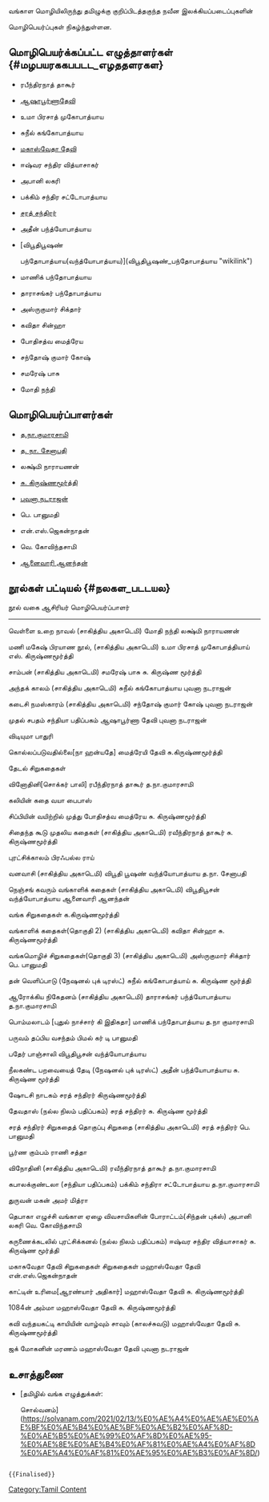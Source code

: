 வங்காள மொழியிலிருந்து தமிழுக்கு குறிப்பிடத்தகுந்த நவீன இலக்கியப்படைப்புகளின்
மொழிபெயர்ப்புகள் நிகழ்ந்துள்ளன.

## மொழிபெயர்க்கப்பட்ட எழுத்தாளர்கள் {#மழபயரககபபடட_எழததளரகள}

-   ரபீந்திரநாத் தாகூர்
-   [ஆஷாபூர்ணாதேவி](ஆஷாபூர்ணா_தேவி "wikilink")
-   உமா பிரசாத் முகோபாத்யாய
-   சுநீல் கங்கோபாத்யாய
-   [மகாஸ்வேதா தேவி](மஹாஸ்வேதா_தேவி "wikilink")
-   ஈஷ்வர சந்திர வித்யாசாகர்
-   அபானி லகரி
-   பக்கிம் சந்திர சட்டோபாத்யாய
-   [சரத் சந்திரர்](சரத்_சந்திரர் "wikilink")
-   அதீன் பந்த்யோபாத்யாய
-   [விபூதிபூஷண்
    பந்தோபாத்யாய(வந்த்யோபாத்யாய)](விபூதிபூஷண்_பந்தோபாத்யாய "wikilink")
-   மாணிக் பந்தோபாத்யாய
-   தாராசங்கர் பந்தோபாத்யாய
-   அஸ்ருகுமார் சிக்தார்
-   கவிதா சின்ஹா
-   போதிசத்வ மைத்ரேய
-   சந்தோஷ் குமார் கோஷ்
-   சமரேஷ் பாசு
-   மோதி நந்தி

## மொழிபெயர்ப்பாளர்கள்

-   [த.நா.குமாரசாமி](த.நா.குமாரசாமி "wikilink")
-   [த. நா. சேனாபதி](த._நா._சேனாபதி "wikilink")
-   லக்ஷ்மி நாராயணன்
-   [சு. கிருஷ்ணமூர்த்தி](சு._கிருஷ்ணமூர்த்தி "wikilink")
-   [புவனா நடராஜன்](புவனா_நடராஜன் "wikilink")
-   பெ. பானுமதி
-   என்.எஸ்.ஜெகன்நாதன்
-   வெ. கோவிந்தசாமி
-   [ஆனைவாரி ஆனந்தன்](ஆனைவாரி_ஆனந்தன் "wikilink")

## நூல்கள் பட்டியல் {#நலகள_படடயல}

  நூல்                                   வகை                                         ஆசிரியர்                   மொழிபெயர்ப்பாளர்
  ------------------------------------- ------------------------------------------- ------------------------- -------------------
  வெள்ளை உறை                             நாவல் (சாகித்திய அகாடெமி)                     மோதி நந்தி                 லக்ஷ்மி நாராயணன்
  மணி மகேஷ்                              பிரயாண நூல், (சாகித்திய அகாடெமி)              உமா பிரசாத் முகோபாத்தியாய்   எஸ். கிருஷ்ணமூர்த்தி
  சாம்பன்                                 (சாகித்திய அகாடெமி)                          சமரேஷ் பாசு                சு. கிருஷ்ண மூர்த்தி
  அந்தக் காலம்                             (சாகித்திய அகாடெமி)                          சுநீல் கங்கோபாத்யாய           புவனா நடராஜன்
  கடைசி நமஸ்காரம்                         (சாகித்திய அகாடெமி)                          சந்தோஷ் குமார் கோஷ்           புவனா நடராஜன்
  முதல் சபதம்                             சந்தியா பதிப்பகம்                              ஆஷாபூர்ணா தேவி             புவனா நடராஜன்
  விடியுமா                                                                                                    பாதுரி
  கொல்லப்படுவதில்லை\[நா ஹன்யதே\]                                                        மைத்ரேயி தேவி              சு.கிருஷ்ணமூர்த்தி
  தேடல்                                  சிறுகதைகள்                                                             
  வினோதினி\[சொக்கர் பாலி\]                                                            ரபீந்திரநாத் தாகூர்           த.நா.குமாரசாமி
  கலியின் கதை                                                                                                  வயா பைபாஸ்
  சிப்பியின் வயிற்றில் முத்து                                                            போதிசத்வ மைத்ரேய            சு. கிருஷ்ணமூர்த்தி
  சிதைந்த கூடு முதலிய கதைகள்              (சாகித்திய அகாடெமி)                          ரவீந்திரநாத் தாகூர்           சு. கிருஷ்ணமூர்த்தி
  புரட்சிக்காலம்                                                                       பிரஃபல்ல ராய்               
  வனவாசி                                (சாகித்திய அகாடெமி)                          விபூதி பூஷண் வந்த்யோபாத்யாய   த.நா. சேனாபதி
  நெஞ்சங் கவரும் வங்காளிக் கதைகள்             (சாகித்திய அகாடெமி)                          விபூதிபூசன் வந்த்யோபாத்யாய    ஆனைவாரி ஆனந்தன்
  வங்க சிறுகதைகள்                                                                                               க.கிருஷ்ணமூர்த்தி
  வங்காளிக் கதைகள்(தொகுதி 2)               (சாகித்திய அகாடெமி)                          கவிதா சின்ஹா               சு. கிருஷ்ணமூர்த்தி
  வங்கமொழிச் சிறுகதைகள்(தொகுதி 3)          (சாகித்திய அகாடெமி)                          அஸ்ருகுமார் சிக்தார்          பெ. பானுமதி
  தன் வெளிப்பாடு                          (நேஷனல் புக் டிரஸ்ட்)                           சுநீல் கங்கோபாத்யாய்           சு. கிருஷ்ண மூர்த்தி
  ஆரோக்கிய நிகேதனம்                       (சாகித்திய அகாடெமி)                          தாராசங்கர் பந்த்யோபாத்யாய      த.நா.குமாரசாமி
  பொம்மலாடம் \[புதுல் நாச்சார் கி இதிகதா\]                                               மாணிக் பந்தோபாத்யாய          த.நா குமாரசாமி
  பருவம் தப்பிய வசந்தம்                                                                 பிமல் கர்                   டி பானுமதி
  பதேர் பாஞ்சாலி                                                                      விபூதிபூசன் வந்த்யோபாத்யாய    
  நீலகண்ட பறவையைத் தேடி                    (நேஷனல் புக் டிரஸ்ட்)                           அதீன் பந்த்யோபாத்யாய           சு. கிருஷ்ண மூர்த்தி
  ஷோடசி                                 நாடகம்                                       சரத் சந்திரர்                கிருஷ்ணமூர்த்தி
  தேவதாஸ்                                (நல்ல நிலம் பதிப்பகம்)                          சரத் சந்திரர்                சு. கிருஷ்ண மூர்த்தி
  சரத் சந்திரர் சிறுகதைத் தொகுப்பு           சிறுகதை (சாகித்திய அகாடெமி)                  சரத் சந்திரர்                பெ. பானுமதி
  பூர்ண கும்பம்                                                                        ராணி சத்தா                 
  விநோதினி                              (சாகித்திய அகாடெமி)                          ரவீந்திரநாத் தாகூர்           த.நா.குமாரசாமி
  கபாலக்குண்டலா                           (சந்தியா பதிப்பகம்)                            பக்கிம் சந்திரா சட்டோபாத்யாய   த.நா.குமாரசாமி
  துருவன் மகன்                                                                        அமர் மித்ரா                 
  தெபாகா எழுச்சி                         வங்காள ஏழை விவசாயிகளின் போராட்டம்(சிந்தன் புக்ஸ்)   அபானி லகரி                வெ. கோவிந்தசாமி
  கருணைக்கடலில் புரட்சிக்கனல்                (நல்ல நிலம் பதிப்பகம்)                          ஈஷ்வர சந்திர வித்யாசாகர்      சு. கிருஷ்ண மூர்த்தி
  மகாசுவேதா தேவி சிறுகதைகள்              சிறுகதைகள்                                   மஹாஸ்வேதா தேவி             என்.எஸ்.ஜெகன்நாதன்
  காட்டின் உரிமை\[ஆரண்யார் அதிகார்\]                                                     மஹாஸ்வேதா தேவி             சு. கிருஷ்ணமூர்த்தி
  1084ன் அம்மா                                                                        மஹாஸ்வேதா தேவி             சு. கிருஷ்ணமூர்த்தி
  கவி வந்தயகட்டி காயியின் வாழ்வும் சாவும்     (காலச்சுவடு)                                 மஹாஸ்வேதா தேவி             சு. கிருஷ்ணமூர்த்தி
  ஜக் மோகனின் மரணம்                                                                    மஹாஸ்வேதா தேவி             புவனா நடராஜன்

## உசாத்துணை

-   [தமிழில் வங்க எழுத்துக்கள்:
    சொல்வனம்](https://solvanam.com/2021/02/13/%E0%AE%A4%E0%AE%AE%E0%AE%BF%E0%AE%B4%E0%AE%BF%E0%AE%B2%E0%AF%8D-%E0%AE%B5%E0%AE%99%E0%AF%8D%E0%AE%95-%E0%AE%8E%E0%AE%B4%E0%AF%81%E0%AE%A4%E0%AF%8D%E0%AE%A4%E0%AF%81%E0%AE%95%E0%AE%B3%E0%AF%8D/)

```{=mediawiki}
{{Finalised}}
```
[Category:Tamil Content](Category:Tamil_Content "wikilink")
